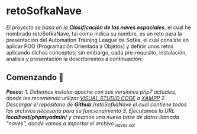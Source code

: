 # retoSofkaNave
*El proyecto se basa en la **Clasificación de las naves espaciales***, el cual he nombrado retoSofkaNave, tal como indica su nombre, es un reto para la presentación del Automation Training League de Sofka, el cual consiste en aplicar POO (Programación Orientada a Objetos) y definir unos retos aplicando dichos conceptos; sin embargo, cada pre-requisito, instalación, análisis y presentación la describiremos a continuación:
## Comenzando 🚀
***Pasos:***
_*1. Debemos instalar apache con sus versiones php7 actuales, donde les recomiendo utilizar [VISUAL STUDIO CODE](https://code.visualstudio.com/) o [XAMPP](https://www.apachefriends.org/es/index.html)*_
_*2. Descargar el repositorio de **Github** /retoSofkaNave el cual contiene todos los archivos necesario para su funcionamiento*_
_*3. Ejecutamos la URL **localhost/phpmyadmin/** y creamos una nueva base de datos llamada "naves", donde vamos a importar el archivo <sub>naves.sql</sub>*_
